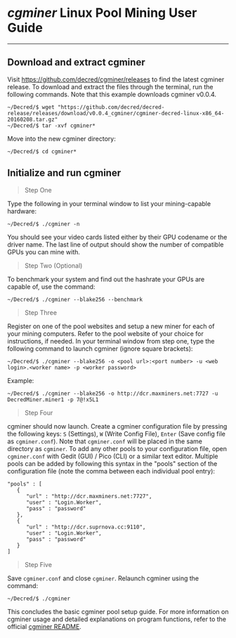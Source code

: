 # <i class="fa fa-linux"></i> *cgminer* Linux Pool Mining User Guide 

---

## <i class="fa fa-download"></i> Download and extract cgminer 

Visit https://github.com/decred/cgminer/releases to find the latest cgminer release. To download and extract the files through the terminal, run the following commands. Note that this example downloads cgminer v0.0.4.

```no-highlight
~/Decred/$ wget "https://github.com/decred/decred-release/releases/download/v0.0.4_cgminer/cgminer-decred-linux-x86_64-20160208.tar.gz"
~/Decred/$ tar -xvf cgminer*
```

Move into the new cgminer directory:

```
~/Decred/$ cd cgminer*
```

## <i class="fa fa-play-circle"></i> Initialize and run cgminer 

> Step One

Type the following in your terminal window to list your mining-capable hardware:

```no-highlight
~/Decred/$ ./cgminer -n
```

You should see your video cards listed either by their GPU codename or the driver name. The last line of output should show the number of compatible GPUs you can mine with.

> Step Two (Optional)

To benchmark your system and find out the hashrate your GPUs are capable of, use the command:

```no-highlight
~/Decred/$ ./cgminer --blake256 --benchmark
```

> Step Three

Register on one of the pool websites and setup a new miner for each of your mining computers. Refer to the pool website of your choice for instructions, if needed. In your terminal window from step one, type the following command to launch cgminer (ignore square brackets):

```no-highlight
~/Decred/$ ./cgminer --blake256 -o <pool url>:<port number> -u <web login>.<worker name> -p <worker password>
```

Example:

```no-highlight
~/Decred/$ ./cgminer --blake256 -o http://dcr.maxminers.net:7727 -u DecredMiner.miner1 -p 7@!x5L1
```

> Step Four

cgminer should now launch. Create a cgminer configuration file by pressing the following keys: `S` (Settings), `W` (Write Config File), `Enter` (Save config file as `cgminer.conf`). Note that `cgminer.conf` will be placed in the same directory as `cgminer`. To add any other pools to your configuration file, open `cgminer.conf` with Gedit (GUI) / Pico (CLI) or a similar text editor. Multiple pools can be added by following this syntax in the "pools" section of the configuration file (note the comma between each individual pool entry):

```no-highlight
"pools" : [
   {
      "url" : "http://dcr.maxminers.net:7727",
      "user" : "Login.Worker",
      "pass" : "password"
   },
   {
      "url" : "http://dcr.suprnova.cc:9110",
      "user" : "Login.Worker",
      "pass" : "password"
   }
]
```

> Step Five

Save `cgminer.conf` and close `cgminer`. Relaunch cgminer using the command:

```no-highlight
~/Decred/$ ./cgminer
```

This concludes the basic cgminer pool setup guide. For more information on cgminer usage and detailed explanations on program functions, refer to the official [cgminer README](https://github.com/decred/cgminer/blob/3.7/README).
